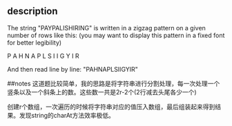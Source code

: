 ## description

The string "PAYPALISHIRING" is written in a zigzag pattern on a given number of rows like this: (you may want to display this pattern in a fixed font for better legibility)

P   A   H   N
A P L S I I G
Y   I   R

And then read line by line: "PAHNAPLSIIGYIR"

##notes
这道题比较简单，我的思路是将字符串进行分割处理，每一次处理一个竖条以及一个斜条上的数。这些数一共是2r-2个(2行减去头尾各少一个)

创建r个数组，一次遍历的时候将字符串对应的值压入数组，最后组装起来得到结果。发现string的charAt方法效率极低。


